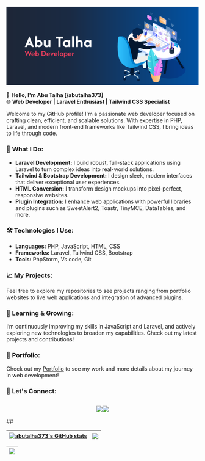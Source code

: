 ![github.com/abutalha373](https://raw.githubusercontent.com/abutalha373/abutalha373/main/bg.png )


👋 **Hello, I'm Abu Talha [/abutalha373]**  
🌐 **Web Developer | Laravel Enthusiast | Tailwind CSS Specialist**

Welcome to my GitHub profile! I'm a passionate web developer focused on crafting clean, efficient, and scalable solutions. With expertise in PHP, Laravel, and modern front-end frameworks like Tailwind CSS, I bring ideas to life through code. 

### 🌟 **What I Do:**
- **Laravel Development:** I build robust, full-stack applications using Laravel to turn complex ideas into real-world solutions.
- **Tailwind & Bootstrap Development:** I design sleek, modern interfaces that deliver exceptional user experiences.
- **HTML Conversion:** I transform design mockups into pixel-perfect, responsive websites.
- **Plugin Integration:** I enhance web applications with powerful libraries and plugins such as SweetAlert2, Toastr, TinyMCE, DataTables, and more.

### 🛠️ **Technologies I Use:**
- **Languages:** PHP, JavaScript, HTML, CSS
- **Frameworks:** Laravel, Tailwind CSS, Bootstrap
- **Tools:** PhpStorm, Vs code, Git

### 📈 **My Projects:**
Feel free to explore my repositories to see projects ranging from portfolio websites to live web applications and integration of advanced plugins.

### 🌱 **Learning & Growing:**
I’m continuously improving my skills in JavaScript and Laravel, and actively exploring new technologies to broaden my capabilities. Check out my latest projects and contributions!

### 🔗 **Portfolio:**
Check out my [Portfolio](https://talha373.netlify.app) to see my work and more details about my journey in web development!

### 🤝 **Let's Connect:**
##
<p align="center"> <a href="https://www.linkedin.com/in/abutalha373/" target="_blank"><img src="https://img.shields.io/badge/linkedin-0077B5.svg?style=for-the-badge&logo=linkedin&logoColor=white"/></a><a href="https://www.fiverr.com/abutalha373" target="_blank"><img src="https://img.shields.io/badge/fiverr-1ac16f.svg?style=for-the-badge&logo=fiverr&logoColor=white"/></a></p>
##

| <a href="https://github.com/abutalha373/github-readme-stats"><img align="center" src="https://github-readme-stats.vercel.app/api?username=abutalha373&show_icons=true&include_all_commits=true&theme=dark&hide_border=true" alt="abutalha373's GitHub stats" /></a> | <a href="https://github.com/abutalha373/github-readme-stats"><img align="center" src="https://github-readme-stats.vercel.app/api/top-langs/?username=abutalha373&layout=compact&theme=dark&hide_border=true" /></a> |
| ------------- | ------------- |

| <a href="https://github.com/abutalha373/github-readme-stats"><img align="center" src="https://github-readme-streak-stats.herokuapp.com/?user=abutalha373&layout=compact&theme=dark&hide_border=true" align="center" style="width: 100%"/></a> |
| ------------- |
  



<!--
**ABUTALHA373/ABUTALHA373** is a ✨ _special_ ✨ repository because its `README.md` (this file) appears on your GitHub profile.

Here are some ideas to get you started:

- 🔭 I’m currently working on ...
- 🌱 I’m currently learning ...
- 👯 I’m looking to collaborate on ...
- 🤔 I’m looking for help with ...
- 💬 Ask me about ...
- 📫 How to reach me: ...
- 😄 Pronouns: ...
- ⚡ Fun fact: ...
-->
